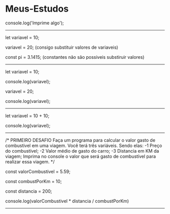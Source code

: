 # Meus-Estudos

console.log('Imprime algo');

---------------------------------------------------

let variavel = 10;

variavel = 20; (consigo substituir valores de variaveis)

const pi = 3.1415; (constantes não são possiveis substiruir valores)

-------------------------------------------------------------------------

let variavel = 10;

console.log(variavel);

variavel = 20;

console.log(variavel);

----------------------------

let variavel = 10 + 10;

console.log(variavel);

----------------------------

/* PRIMEIRO DESAFIO
Faça um programa para calcular o valor gasto de combustivel em uma viagem.
Você terá três variáveis. Sendo elas:
-1 Preço do combustível;
-2 Valor médio de gasto do carro;
-3 Distancia em KM da viagem;
Imprima no console o valor que será gasto de combustível para realizar essa viagem.
*/

const valorCombustivel = 5.59;

const combustPorKm = 10;

const distancia = 200;

console.log(valorCombustivel * distancia / combustPorKm)

----------------------------------------------------------



